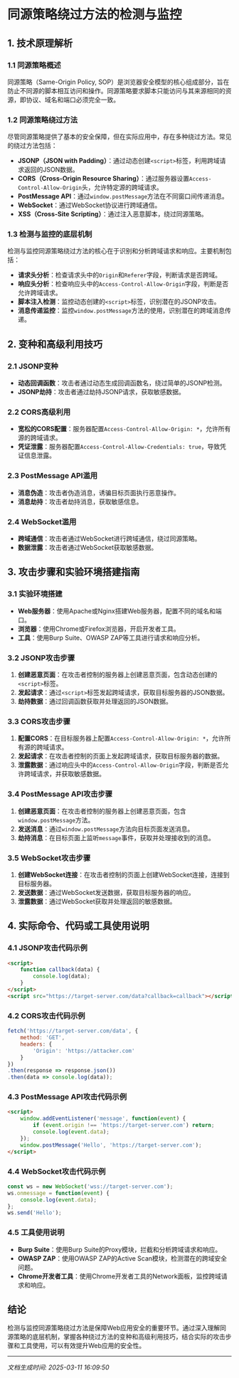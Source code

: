 # 同源策略绕过方法的检测与监控

## 1. 技术原理解析

### 1.1 同源策略概述
同源策略（Same-Origin Policy, SOP）是浏览器安全模型的核心组成部分，旨在防止不同源的脚本相互访问和操作。同源策略要求脚本只能访问与其来源相同的资源，即协议、域名和端口必须完全一致。

### 1.2 同源策略绕过方法
尽管同源策略提供了基本的安全保障，但在实际应用中，存在多种绕过方法。常见的绕过方法包括：

- **JSONP（JSON with Padding）**：通过动态创建`<script>`标签，利用跨域请求返回的JSON数据。
- **CORS（Cross-Origin Resource Sharing）**：通过服务器设置`Access-Control-Allow-Origin`头，允许特定源的跨域请求。
- **PostMessage API**：通过`window.postMessage`方法在不同窗口间传递消息。
- **WebSocket**：通过WebSocket协议进行跨域通信。
- **XSS（Cross-Site Scripting）**：通过注入恶意脚本，绕过同源策略。

### 1.3 检测与监控的底层机制
检测与监控同源策略绕过方法的核心在于识别和分析跨域请求和响应。主要机制包括：

- **请求头分析**：检查请求头中的`Origin`和`Referer`字段，判断请求是否跨域。
- **响应头分析**：检查响应头中的`Access-Control-Allow-Origin`字段，判断是否允许跨域请求。
- **脚本注入检测**：监控动态创建的`<script>`标签，识别潜在的JSONP攻击。
- **消息传递监控**：监控`window.postMessage`方法的使用，识别潜在的跨域消息传递。

## 2. 变种和高级利用技巧

### 2.1 JSONP变种
- **动态回调函数**：攻击者通过动态生成回调函数名，绕过简单的JSONP检测。
- **JSONP劫持**：攻击者通过劫持JSONP请求，获取敏感数据。

### 2.2 CORS高级利用
- **宽松的CORS配置**：服务器配置`Access-Control-Allow-Origin: *`，允许所有源的跨域请求。
- **凭证泄露**：服务器配置`Access-Control-Allow-Credentials: true`，导致凭证信息泄露。

### 2.3 PostMessage API滥用
- **消息伪造**：攻击者伪造消息，诱骗目标页面执行恶意操作。
- **消息劫持**：攻击者劫持消息，获取敏感信息。

### 2.4 WebSocket滥用
- **跨域通信**：攻击者通过WebSocket进行跨域通信，绕过同源策略。
- **数据泄露**：攻击者通过WebSocket获取敏感数据。

## 3. 攻击步骤和实验环境搭建指南

### 3.1 实验环境搭建
- **Web服务器**：使用Apache或Nginx搭建Web服务器，配置不同的域名和端口。
- **浏览器**：使用Chrome或Firefox浏览器，开启开发者工具。
- **工具**：使用Burp Suite、OWASP ZAP等工具进行请求和响应分析。

### 3.2 JSONP攻击步骤
1. **创建恶意页面**：在攻击者控制的服务器上创建恶意页面，包含动态创建的`<script>`标签。
2. **发起请求**：通过`<script>`标签发起跨域请求，获取目标服务器的JSON数据。
3. **劫持数据**：通过回调函数获取并处理返回的JSON数据。

### 3.3 CORS攻击步骤
1. **配置CORS**：在目标服务器上配置`Access-Control-Allow-Origin: *`，允许所有源的跨域请求。
2. **发起请求**：在攻击者控制的页面上发起跨域请求，获取目标服务器的数据。
3. **泄露数据**：通过响应头中的`Access-Control-Allow-Origin`字段，判断是否允许跨域请求，并获取敏感数据。

### 3.4 PostMessage API攻击步骤
1. **创建恶意页面**：在攻击者控制的服务器上创建恶意页面，包含`window.postMessage`方法。
2. **发送消息**：通过`window.postMessage`方法向目标页面发送消息。
3. **劫持消息**：在目标页面上监听`message`事件，获取并处理接收到的消息。

### 3.5 WebSocket攻击步骤
1. **创建WebSocket连接**：在攻击者控制的页面上创建WebSocket连接，连接到目标服务器。
2. **发送数据**：通过WebSocket发送数据，获取目标服务器的响应。
3. **泄露数据**：通过WebSocket获取并处理返回的敏感数据。

## 4. 实际命令、代码或工具使用说明

### 4.1 JSONP攻击代码示例
```html
<script>
    function callback(data) {
        console.log(data);
    }
</script>
<script src="https://target-server.com/data?callback=callback"></script>
```

### 4.2 CORS攻击代码示例
```javascript
fetch('https://target-server.com/data', {
    method: 'GET',
    headers: {
        'Origin': 'https://attacker.com'
    }
})
.then(response => response.json())
.then(data => console.log(data));
```

### 4.3 PostMessage API攻击代码示例
```html
<script>
    window.addEventListener('message', function(event) {
        if (event.origin !== 'https://target-server.com') return;
        console.log(event.data);
    });
    window.postMessage('Hello', 'https://target-server.com');
</script>
```

### 4.4 WebSocket攻击代码示例
```javascript
const ws = new WebSocket('wss://target-server.com');
ws.onmessage = function(event) {
    console.log(event.data);
};
ws.send('Hello');
```

### 4.5 工具使用说明
- **Burp Suite**：使用Burp Suite的Proxy模块，拦截和分析跨域请求和响应。
- **OWASP ZAP**：使用OWASP ZAP的Active Scan模块，检测潜在的跨域安全问题。
- **Chrome开发者工具**：使用Chrome开发者工具的Network面板，监控跨域请求和响应。

## 结论
检测与监控同源策略绕过方法是保障Web应用安全的重要环节。通过深入理解同源策略的底层机制，掌握各种绕过方法的变种和高级利用技巧，结合实际的攻击步骤和工具使用，可以有效提升Web应用的安全性。

---

*文档生成时间: 2025-03-11 16:09:50*

